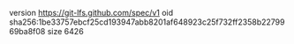 version https://git-lfs.github.com/spec/v1
oid sha256:1be33757ebcf25cd193947abb8201af648923c25f732ff2358b2279969ba8f08
size 6426
